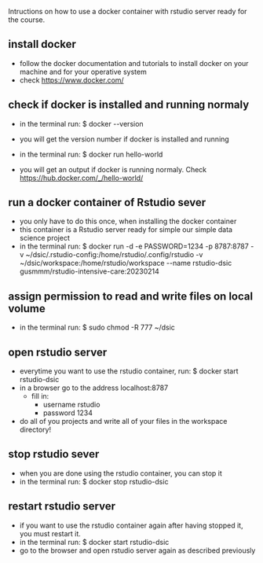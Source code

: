 Intructions on how to use a docker container with rstudio server ready for the course.

## install docker
- follow the docker documentation and tutorials to install docker on your machine and for your operative system
- check https://www.docker.com/

## check if docker is installed and running normaly
- in the terminal run:
  $ docker --version
- you will get the version number if docker is installed and running

- in the terminal run:
  $ docker run hello-world  
- you will get an output if docker is running normaly. Check https://hub.docker.com/_/hello-world/
  
## run a docker container of Rstudio sever
- you only have to do this once, when installing the docker container
- this container is a Rstudio server ready for simple our simple data science project
- in the terminal run:
  $ docker run  -d -e PASSWORD=1234 -p 8787:8787 -v ~/dsic/.rstudio-config:/home/rstudio/.config/rstudio -v ~/dsic/workspace:/home/rstudio/workspace --name rstudio-dsic gusmmm/rstudio-intensive-care:20230214

## assign permission to read and write files on local volume
- in the terminal run:
  $ sudo chmod -R 777  ~/dsic

## open rstudio server
- everytime you want to use the rstudio container, run:
    $ docker start rstudio-dsic
- in a browser go to the address localhost:8787
  - fill in:
    - username rstudio
    - password 1234
- do all of you projects and write all of your files in the workspace directory!

## stop rstudio sever
- when you are done using the rstudio container, you can stop it
- in the terminal run:
    $ docker stop rstudio-dsic

## restart rstudio server
- if you want to use the rstudio container again after having stopped it, you must restart it.
- in the terminal run:
    $ docker start rstudio-dsic
- go to the browser and open rstudio server again as described previously
